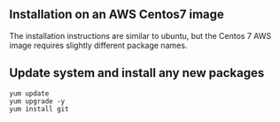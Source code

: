 ## Installation on an AWS Centos7 image

The installation instructions are similar to ubuntu, but the Centos 7 AWS image requires slightly different package names.

## Update system and install any new packages

    yum update
    yum upgrade -y
    yum install git
